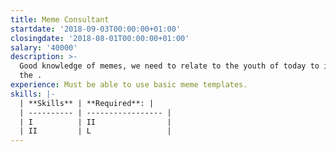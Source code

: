```yaml
---
title: Meme Consultant
startdate: '2018-09-03T00:00:00+01:00'
closingdate: '2018-08-01T00:00:00+01:00'
salary: '40000'
description: >-
  Good knowledge of memes, we need to relate to the youth of today to increase
  the .
experience: Must be able to use basic meme templates.
skills: |-
  | **Skills** | **Required**: |
  | ---------- | ----------------- |
  | I          | II                |
  | II         | L                 |
---
```


